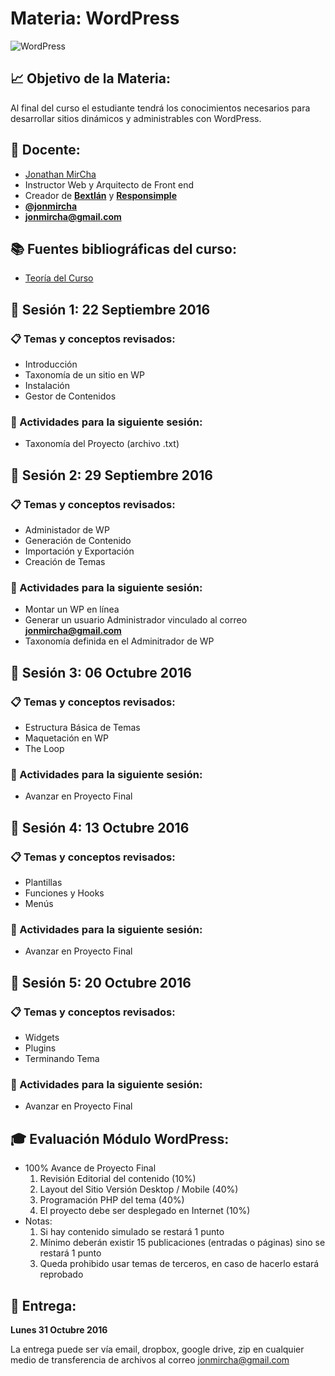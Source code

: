 # Materia: WordPress

![WordPress](http://bextlan.com/img/para-cursos/wordpress.jpg)

## :chart_with_upwards_trend: Objetivo de la Materia:

Al final del curso el estudiante tendrá los conocimientos necesarios para desarrollar sitios dinámicos y administrables con WordPress.

## :bow: Docente:

* [Jonathan MirCha](http://jonmircha.com)
* Instructor Web y Arquitecto de Front end
* Creador de **[Bextlán](http://bextlan.com)** y **[Responsimple](http://jonmircha.github.io/responsimple/)**
* **[@jonmircha](https://twitter.com/jonmircha)**
* **[jonmircha@gmail.com](mailto:jonmircha@gmail.com)**

## :books: Fuentes bibliográficas del curso:

* [Teoría del Curso](./teoria-wp.md)


## :school: Sesión 1: 22 Septiembre 2016

### :clipboard: Temas y conceptos revisados:

* Introducción
* Taxonomía de un sitio en WP
* Instalación
* Gestor de Contenidos

### :pencil: Actividades para la siguiente sesión: 

* Taxonomía del Proyecto (archivo .txt)


## :school: Sesión 2: 29 Septiembre 2016

### :clipboard: Temas y conceptos revisados:

* Administador de WP
* Generación de Contenido
* Importación y Exportación
* Creación de Temas

### :pencil: Actividades para la siguiente sesión:

* Montar un WP en línea
* Generar un usuario Administrador vinculado al correo **jonmircha@gmail.com**
* Taxonomía definida en el Adminitrador de WP


## :school: Sesión 3: 06 Octubre 2016

### :clipboard: Temas y conceptos revisados: 

* Estructura Básica de Temas
* Maquetación en WP
* The Loop

### :pencil: Actividades para la siguiente sesión:

* Avanzar en Proyecto Final


## :school: Sesión 4: 13 Octubre 2016

### :clipboard: Temas y conceptos revisados:

* Plantillas
* Funciones y Hooks
* Menús

### :pencil: Actividades para la siguiente sesión:

* Avanzar en Proyecto Final


## :school: Sesión 5: 20 Octubre 2016

### :clipboard: Temas y conceptos revisados:

* Widgets
* Plugins
* Terminando Tema

### :pencil: Actividades para la siguiente sesión:

* Avanzar en Proyecto Final


## :mortar_board: Evaluación Módulo WordPress:

* 100% Avance de Proyecto Final
	1. Revisión Editorial del contenido (10%)
	1. Layout del Sitio Versión Desktop / Mobile (40%)
	1. Programación PHP del tema (40%)
	1. El proyecto debe ser desplegado en Internet (10%)
* Notas:
	1. Si hay contenido simulado se restará 1 punto
	1. Mínimo deberán existir 15 publicaciones (entradas o páginas) sino se restará 1 punto
	1. Queda prohibido usar temas de terceros, en caso de hacerlo estará reprobado

## :date: Entrega:

**Lunes 31 Octubre 2016**

La entrega puede ser vía email, dropbox, google drive, zip en cualquier medio de transferencia de archivos al correo jonmircha@gmail.com